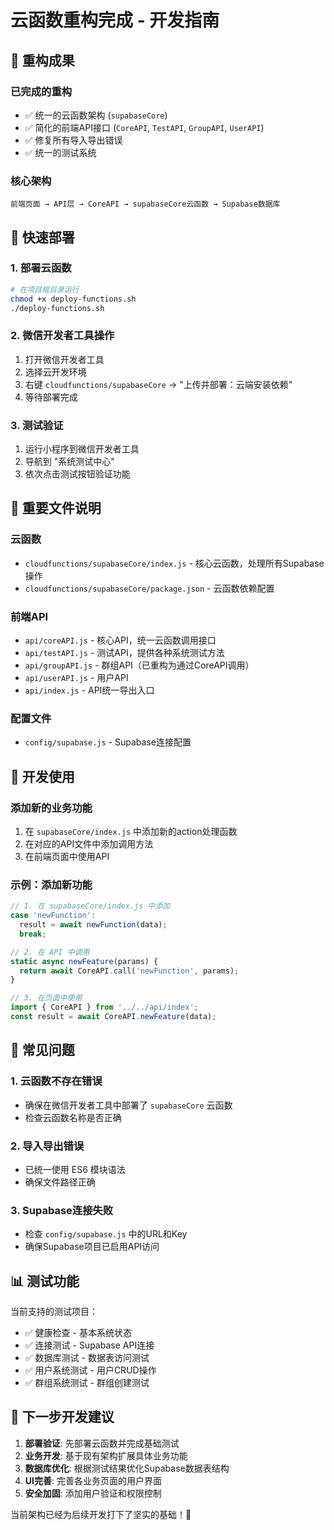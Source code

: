 # 云函数重构完成 - 开发指南

## 🎯 重构成果

### 已完成的重构
- ✅ 统一的云函数架构 (`supabaseCore`)
- ✅ 简化的前端API接口 (`CoreAPI`, `TestAPI`, `GroupAPI`, `UserAPI`)
- ✅ 修复所有导入导出错误
- ✅ 统一的测试系统

### 核心架构
```
前端页面 → API层 → CoreAPI → supabaseCore云函数 → Supabase数据库
```

## 🚀 快速部署

### 1. 部署云函数
```bash
# 在项目根目录运行
chmod +x deploy-functions.sh
./deploy-functions.sh
```

### 2. 微信开发者工具操作
1. 打开微信开发者工具
2. 选择云开发环境
3. 右键 `cloudfunctions/supabaseCore` → "上传并部署：云端安装依赖"
4. 等待部署完成

### 3. 测试验证
1. 运行小程序到微信开发者工具
2. 导航到 "系统测试中心"
3. 依次点击测试按钮验证功能

## 📁 重要文件说明

### 云函数
- `cloudfunctions/supabaseCore/index.js` - 核心云函数，处理所有Supabase操作
- `cloudfunctions/supabaseCore/package.json` - 云函数依赖配置

### 前端API
- `api/coreAPI.js` - 核心API，统一云函数调用接口
- `api/testAPI.js` - 测试API，提供各种系统测试方法
- `api/groupAPI.js` - 群组API（已重构为通过CoreAPI调用）
- `api/userAPI.js` - 用户API
- `api/index.js` - API统一导出入口

### 配置文件
- `config/supabase.js` - Supabase连接配置

## 🔧 开发使用

### 添加新的业务功能
1. 在 `supabaseCore/index.js` 中添加新的action处理函数
2. 在对应的API文件中添加调用方法
3. 在前端页面中使用API

### 示例：添加新功能
```javascript
// 1. 在 supabaseCore/index.js 中添加
case 'newFunction':
  result = await newFunction(data);
  break;

// 2. 在 API 中调用
static async newFeature(params) {
  return await CoreAPI.call('newFunction', params);
}

// 3. 在页面中使用
import { CoreAPI } from '../../api/index';
const result = await CoreAPI.newFeature(data);
```

## 🐛 常见问题

### 1. 云函数不存在错误
- 确保在微信开发者工具中部署了 `supabaseCore` 云函数
- 检查云函数名称是否正确

### 2. 导入导出错误
- 已统一使用 ES6 模块语法
- 确保文件路径正确

### 3. Supabase连接失败
- 检查 `config/supabase.js` 中的URL和Key
- 确保Supabase项目已启用API访问

## 📊 测试功能

当前支持的测试项目：
- ✅ 健康检查 - 基本系统状态
- ✅ 连接测试 - Supabase API连接
- ✅ 数据库测试 - 数据表访问测试
- ✅ 用户系统测试 - 用户CRUD操作
- ✅ 群组系统测试 - 群组创建测试

## 🎯 下一步开发建议

1. **部署验证**: 先部署云函数并完成基础测试
2. **业务开发**: 基于现有架构扩展具体业务功能
3. **数据库优化**: 根据测试结果优化Supabase数据表结构
4. **UI完善**: 完善各业务页面的用户界面
5. **安全加固**: 添加用户验证和权限控制

当前架构已经为后续开发打下了坚实的基础！🎉

